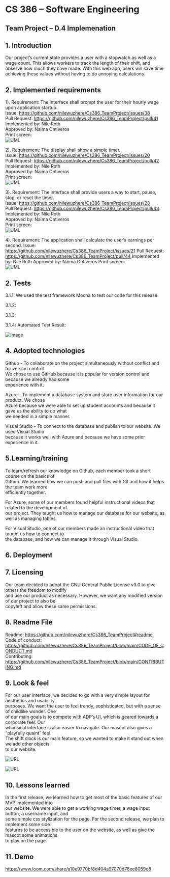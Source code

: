 # CS 386 – Software Engineering
## Team Project – D.4 Implemenation

## **1. Introduction**
Our project’s current state provides a user with a stopwatch as well as a wage count. This 
allows workers to track the length of their shift, and observe how much they have made. With 
this web app, users will save time achieving these values without having to do annoying 
calculations. 

## **2. Implemented requirements**
1).
   Requirement: The interface shall prompt the user for their hourly wage upon application startup.    
   Issue: https://github.com/nilewuzhere/Cs386_TeamProject/issues/38  
   Pull Request: https://github.com/nilewuzhere/Cs386_TeamProject/pull/41  
   Implemented by: Nile Roth  
   Approved by: Naima Ontiveros  
   Print screen:  
   ![UML](https://i.ibb.co/34FcrkC/image.png)
   
2).
  Requirement: The display shall show a simple timer.  
  Issue: https://github.com/nilewuzhere/Cs386_TeamProject/issues/20  
  Pull Request: https://github.com/nilewuzhere/Cs386_TeamProject/pull/42  
  Implemented by: Nile Roth  
  Approved by: Naima Ontiveros  
  Print screen:    
  ![UML](https://i.ibb.co/D52N5kG/2.png)
  

3).
  Requirement: The interface shall provide users a way to start, pause, stop, or reset the  timer.  
  Issue: https://github.com/nilewuzhere/Cs386_TeamProject/issues/23  
  Pull Request: https://github.com/nilewuzhere/Cs386_TeamProject/pull/43  
  Implemented by: Nile Roth  
  Approved by: Naima Ontiveros  
  Print screen:  
  ![UML](https://i.ibb.co/JQCqjVW/image.png)
  
4). 
  Requirement: The application shall calculate the user’s earnings per second.
  Issue: https://github.com/nilewuzhere/Cs386_TeamProject/issues/21
	Pull Request: https://github.com/nilewuzhere/Cs386_TeamProject/pull/44
	Implemented by: Nile Roth
	Approved by: Naima Ontiveros
	Print screen:  
	![UML](https://i.ibb.co/kmMbRJP/image.png)
	
## **2. Tests**
3.1.1: We used the test framework Mocha to test our code for this release.

3.1.2: 

3.1.3: 

3.1.4: Automated Test Result:

![image](https://user-images.githubusercontent.com/102484271/198942772-30327e48-b20d-4ed9-bd23-cbe4a898bcae.png)

## **4. Adopted technologies**

Github - To collaborate on the project simultaneously without conflict and for version control.  
We chose to use GitHub because it is popular for version control and because we already had some  
experience with it.  
  
Azure - To implement a database system and store user information for our product. We chose  
Azure because we were able to set up student accounts and because it gave us the ability to do what  
we needed in a simple manner.  
  
Visual Studio - To connect to the database and publish to our website. We used Visual Studio  
because it works well with Azure and because we have some prior experience in it.  
  
  
## **5.Learning/training**  
  
To learn/refresh our knowledge on Github, each member took a short course on the basics of  
Github. We learned how we can push and pull files with Git and how it helps the team work more  
efficiently together.  
  
For Azure, some of our members found helpful instructional videos that related to the development of  
our project. They taught us how to manage our database for our website, as well as managing tables.  
  
For Visual Studio, one of our members made an instructional video that taught us how to connect to  
the database, and how we can manage it through Visual Studio.  
  
  
## **6. Deployment**  
  
  
## **7. Licensing**  
  
Our team decided to adopt the GNU General Public License v3.0 to give others the freedom to modify  
and use our product as necessary. However, we want any modified version of our project to also be  
copyleft and allow these same permissions.  
  
  
## **8. Readme File**  
Readme: https://github.com/nilewuzhere/Cs386_TeamProject#readme  
Code of conduct: https://github.com/nilewuzhere/Cs386_TeamProject/blob/main/CODE_OF_CONDUCT.md  
Contributing: https://github.com/nilewuzhere/Cs386_TeamProject/blob/main/CONTRIBUTING.md

  
## **9. Look & feel**  
  
For our user interface, we decided to go with a very simple layout for aesthetics and usability  
purposes. We want the user to feel trendy, sophisticated, but with a sense of childlike wonder. One  
of our main goals is to compete with ADP’s UI, which is geared towards a corporate feel. Our  
whimsical interface is also easier to navigate. Our mascot also gives a “playfully quaint” feel.   
The shift clock is our main feature, so we wanted to make it stand out when we add other objects  
to our website.  
  
![URL](https://i.ibb.co/hgtQc6z/Screen-Shot-2022-10-30-at-12-00-08-PM.png)  
  
![URL](https://i.ibb.co/xfSkjLg/Screen-Shot-2022-10-30-at-12-03-53-PM.png)  
  
  
## **10. Lessons learned**  
  
In the first release, we learned how to get most of the basic features of our MVP implemented into  
our website. We were able to get a working wage timer, a wage input button, a username input, and  
some simple css stylization for the page. For the second release, we plan to implement some side  
features to be accessible to the user on the website, as well as give the mascot some animations  
to play on the page.  
  
  
## **11. Demo**  
  
https://www.loom.com/share/a10e9770bf8d404a97070d76ee8059d8  
